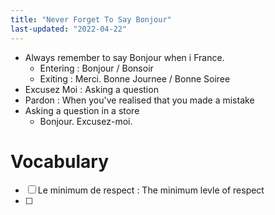 ```yaml
---
title: "Never Forget To Say Bonjour"
last-updated: "2022-04-22"
---
```


- Always remember to say Bonjour when i France. 
	- Entering : Bonjour / Bonsoir
	- Exiting  : Merci. Bonne Journee / Bonne Soiree
- Excusez Moi : Asking a question
- Pardon : When you've realised that you made a mistake
- Asking a question in a store
	- Bonjour. Excusez-moi.

# Vocabulary

- [ ]  Le minimum de respect : The minimum levle of respect
- [ ] 